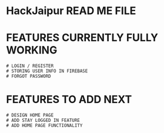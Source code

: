# HackJaipur READ ME FILE

# FEATURES CURRENTLY FULLY WORKING
	# LOGIN / REGISTER
	# STORING USER INFO IN FIREBASE
	# FORGOT PASSWORD

# FEATURES TO ADD NEXT
	# DESIGN HOME PAGE
	# ADD STAY LOGGED IN FEATURE
	# ADD HOME PAGE FUNCTIONALITY

